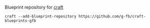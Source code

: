 Blueprint repository for [craft](https://community.kde.org/Craft)
```
craft --add-blueprint-repository https://github.com/g-fb/craft-blueprints-gfb
```
